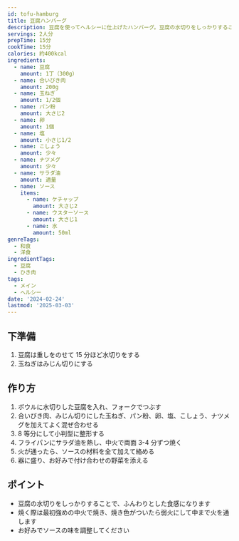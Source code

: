```yaml
---
id: tofu-hamburg
title: 豆腐ハンバーグ
description: 豆腐を使ってヘルシーに仕上げたハンバーグ。豆腐の水切りをしっかりすることで、ふんわりジューシーな食感に。
servings: 2人分
prepTime: 15分
cookTime: 15分
calories: 約400kcal
ingredients:
  - name: 豆腐
    amount: 1丁（300g）
  - name: 合いびき肉
    amount: 200g
  - name: 玉ねぎ
    amount: 1/2個
  - name: パン粉
    amount: 大さじ2
  - name: 卵
    amount: 1個
  - name: 塩
    amount: 小さじ1/2
  - name: こしょう
    amount: 少々
  - name: ナツメグ
    amount: 少々
  - name: サラダ油
    amount: 適量
  - name: ソース
    items:
      - name: ケチャップ
        amount: 大さじ2
      - name: ウスターソース
        amount: 大さじ1
      - name: 水
        amount: 50ml
genreTags:
  - 和食
  - 洋食
ingredientTags:
  - 豆腐
  - ひき肉
tags:
  - メイン
  - ヘルシー
date: '2024-02-24'
lastmod: '2025-03-03'
---
```


## 下準備

1. 豆腐は重しをのせて 15 分ほど水切りをする
2. 玉ねぎはみじん切りにする

## 作り方

1. ボウルに水切りした豆腐を入れ、フォークでつぶす
2. 合いびき肉、みじん切りにした玉ねぎ、パン粉、卵、塩、こしょう、ナツメグを加えてよく混ぜ合わせる
3. 8 等分にして小判型に整形する
4. フライパンにサラダ油を熱し、中火で両面 3-4 分ずつ焼く
5. 火が通ったら、ソースの材料を全て加えて絡める
6. 器に盛り、お好みで付け合わせの野菜を添える

## ポイント

- 豆腐の水切りをしっかりすることで、ふんわりとした食感になります
- 焼く際は最初強めの中火で焼き、焼き色がついたら弱火にして中まで火を通します
- お好みでソースの味を調整してください
